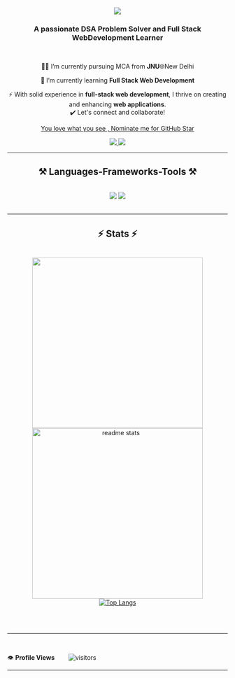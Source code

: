 

<h1 align="center">
    <img src="https://readme-typing-svg.herokuapp.com/?font=Righteous&size=35&center=true&vCenter=true&width=500&height=70&duration=4000&lines=Hi+There!+👋;+I'm+Nittya+Gopal+Baidya!;" />
</h1>

<h3 align="center">A passionate DSA Problem Solver and Full Stack WebDevelopment Learner </h3>

<br/>

<div align="center">
 
 👨‍💻 I’m currently pursuing MCA from **JNU**🌐New Delhi
 
 🌱 I’m currently learning **Full Stack Web Development**

⚡ With solid experience in **full-stack web development**, I thrive on creating and enhancing **web applications**. <br>
✔️ Let's connect and collaborate!<br>
<!--NOMINATION FOR STAR GIT LINK CODE-->
<a href="https://stars.github.com/nominate/">You love what you see , Nominate me for GitHub Star </a>
 </div>
 
<div align="center"> 
  <a href="mailto:mrnittya@gmail.com">
    <img src="https://img.shields.io/badge/Gmail-333333?style=for-the-badge&logo=gmail&logoColor=red" />
  </a>
  <a href="https://linkedin.com/in/nittya-gopal-baidya" target="_blank">
    <img src="https://img.shields.io/badge/LinkedIn-0077B5?style=for-the-badge&logo=linkedin&logoColor=white" target="_blank" />
  </a>
<!--   <a href="https://-paste portfolio link-" target="_blank">
     <img src="https://img.shields.io/badge/Portfolio-FF5722?style=for-the-badge&logo=todoist&logoColor=white" target="_blank" /> 
  </a> -->
</div>

 <hr/>
 
<h2 align="center">⚒️ Languages-Frameworks-Tools ⚒️</h2>
<br/>
<div align="center">
    <img src="https://skillicons.dev/icons?i=react,bootstrap,html,css,vscode,github,git" />
    <img src="https://skillicons.dev/icons?i=nodejs,python,javascript,express,mongodb,c,java,nextjs,mysql" /><br>
</div>

<br/>
<hr/>


     



<h2 align="center">⚡ Stats ⚡</h2>
<br>
   
   <div align=center>
      <img width=390 src="https://github-readme-streak-stats.herokuapp.com/?user=nittya-gopal-baidya&currStreakNum=2FD3EB&fire=pink&sideLabels=F00&theme=nightowl" /> <br/>
  <img width=390 src="https://github-readme-stats.vercel.app/api?username=nittya-gopal-baidya&count_private=true&show_icons=true&theme=react&rank_icon=github&border_radius=10" alt="readme stats" />
  <br/>
       <a href="https://github.com/anuraghazra/github-readme-stats">
            <img alt="Top Langs" src="https://github-readme-stats.vercel.app/api/top-langs/?username=nittya-gopal-baidya&langs_count=8&layout=compact&theme=react&border_radius=10" />
        </a>
       
<!--      <img width=325 align="center" src="https://github-readme-stats.vercel.app/api/top-langs/?username=nittya-gopal-baidya&hide=HTML&langs_count=8&layout=compact&theme=react&border_radius=10&size_weight=0.5&count_weight=0.5&exclude_repo=github-readme-stats" alt="top langs" /> -->
<!--   <img width=325 align="center" src="https://github-readme-stats.vercel.app/api/top-langs/?username=nittya-gopal-baidya&langs_count=8&layout=compact&theme=react&border_radius=10&size_weight=0.5&count_weight=0.5&exclude_repo=github-readme-stats" alt="top langs" /> -->
<!--      <img width=325 align="center" src="https://github-readme-stats.vercel.app/api/top-langs/?username=nittya-gopal-baidya&theme=dark&layout=compact&align=right&width=40%" /> -->
     
</div>
    
<br/><br/>

<hr/>

<br/>


<!--  PROFILES VIEWS -->
👁️ **Profile Views**&nbsp;&nbsp;&nbsp;&nbsp;&nbsp;&nbsp;&nbsp;
![visitors](https://profile-counter.glitch.me/nittya-gopal-baidya/count.svg?align=center)


 
 <hr>

<br/>

